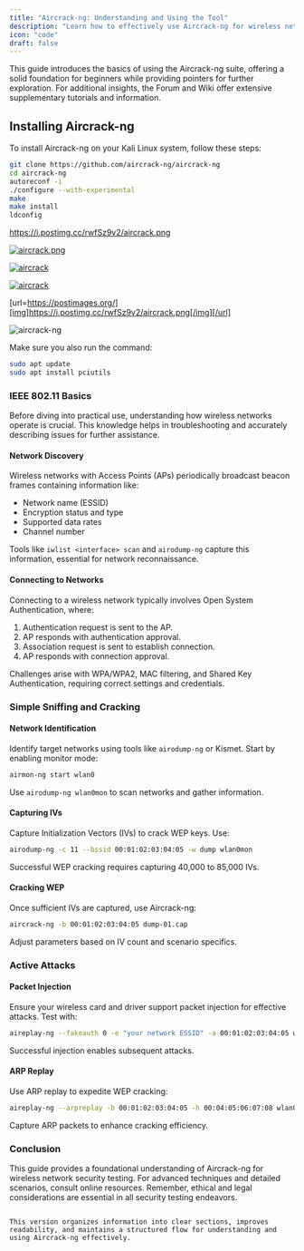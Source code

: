 ```yaml
---
title: "Aircrack-ng: Understanding and Using the Tool"
description: "Learn how to effectively use Aircrack-ng for wireless network security testing."
icon: "code"
draft: false
---
```


This guide introduces the basics of using the Aircrack-ng suite, offering a solid foundation for beginners while providing pointers for further exploration. For additional insights, the Forum and Wiki offer extensive supplementary tutorials and information.

## Installing Aircrack-ng

To install Aircrack-ng on your Kali Linux system, follow these steps:

```sh
git clone https://github.com/aircrack-ng/aircrack-ng
cd aircrack-ng
autoreconf -i
./configure --with-experimental
make
make install
ldconfig
```

https://i.postimg.cc/rwfSz9v2/aircrack.png

[![aircrack.png](https://i.postimg.cc/rwfSz9v2/aircrack.png)](https://postimg.cc/xXbk4Lf6)

<a href='https://postimg.cc/xXbk4Lf6' target='_blank'><img src='https://i.postimg.cc/xXbk4Lf6/aircrack.png' border='0' alt='aircrack'/></a>

<a href='https://postimages.org/' target='_blank'><img src='https://i.postimg.cc/rwfSz9v2/aircrack.png' border='0' alt='aircrack'/></a>

[url=https://postimages.org/][img]https://i.postimg.cc/rwfSz9v2/aircrack.png[/img][/url]

![aircrack-ng](https://akhilsharma90.github.io/Armur-Tutorials/images/aircrack.png)

Make sure you also run the command:
```sh
sudo apt update
sudo apt install pciutils
```

### IEEE 802.11 Basics

Before diving into practical use, understanding how wireless networks operate is crucial. This knowledge helps in troubleshooting and accurately describing issues for further assistance.

#### Network Discovery

Wireless networks with Access Points (APs) periodically broadcast beacon frames containing information like:

- Network name (ESSID)
- Encryption status and type
- Supported data rates
- Channel number

Tools like `iwlist <interface> scan` and `airodump-ng` capture this information, essential for network reconnaissance.

#### Connecting to Networks

Connecting to a wireless network typically involves Open System Authentication, where:

1. Authentication request is sent to the AP.
2. AP responds with authentication approval.
3. Association request is sent to establish connection.
4. AP responds with connection approval.

Challenges arise with WPA/WPA2, MAC filtering, and Shared Key Authentication, requiring correct settings and credentials.

### Simple Sniffing and Cracking

#### Network Identification

Identify target networks using tools like `airodump-ng` or Kismet. Start by enabling monitor mode:

```sh
airmon-ng start wlan0
```

Use `airodump-ng wlan0mon` to scan networks and gather information.

#### Capturing IVs

Capture Initialization Vectors (IVs) to crack WEP keys. Use:

```sh
airodump-ng -c 11 --bssid 00:01:02:03:04:05 -w dump wlan0mon
```

Successful WEP cracking requires capturing 40,000 to 85,000 IVs.

#### Cracking WEP

Once sufficient IVs are captured, use Aircrack-ng:

```sh
aircrack-ng -b 00:01:02:03:04:05 dump-01.cap
```

Adjust parameters based on IV count and scenario specifics.

### Active Attacks

#### Packet Injection

Ensure your wireless card and driver support packet injection for effective attacks. Test with:

```sh
aireplay-ng --fakeauth 0 -e "your network ESSID" -a 00:01:02:03:04:05 wlan0mon
```

Successful injection enables subsequent attacks.

#### ARP Replay

Use ARP replay to expedite WEP cracking:

```sh
aireplay-ng --arpreplay -b 00:01:02:03:04:05 -h 00:04:05:06:07:08 wlan0mon
```

Capture ARP packets to enhance cracking efficiency.

### Conclusion

This guide provides a foundational understanding of Aircrack-ng for wireless network security testing. For advanced techniques and detailed scenarios, consult online resources. Remember, ethical and legal considerations are essential in all security testing endeavors.
```

This version organizes information into clear sections, improves readability, and maintains a structured flow for understanding and using Aircrack-ng effectively.